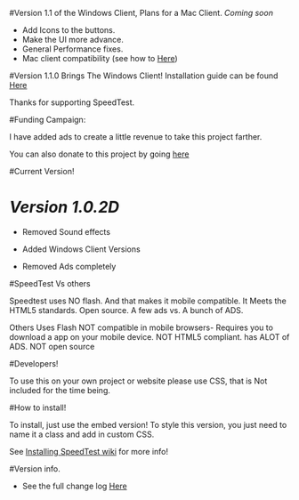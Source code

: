 #Version 1.1 of the Windows Client, Plans for a Mac Client.  *Coming soon*

 - Add Icons to the buttons. 
 - Make the UI more advance. 
 - General Performance fixes. 
 - Mac client compatibility (see how to <a href="https://github.com/jdc20181/SpeedTest/wiki/Mac-Client-Instructions!">Here</a>)
 
 
 
 
#Version 1.1.0 Brings The Windows Client!
Installation guide can be found <a href="https://github.com/jdc20181/SpeedTest/wiki/Downloading-And-Installing-the-Windows-Client">Here</a>

Thanks for supporting SpeedTest. 


#Funding Campaign:

I have added ads to create a little revenue to take this project farther. 

You can also donate to this project by going <a href="http://jdc20181.github.io/SpeedTest/donate.html">here</a>







#Current Version! 

# *Version 1.0.2D*

 - Removed Sound effects 

- Added Windows Client Versions

- Removed Ads completely 





#SpeedTest Vs others

Speedtest uses NO flash. And that makes it mobile compatible. It Meets the HTML5 standards. Open source. A few ads vs. A bunch of ADS.

Others Uses Flash NOT compatible in mobile browsers- Requires you to download a app on your mobile device. NOT HTML5 compliant. has ALOT of ADS. NOT open source



#Developers!

To use this on your own project or website please use CSS, that is Not included for the time being. 

#How to install!

To install, just use the embed version! To style this version, you just need to name it a class and add in custom CSS. 

See <a href="https://github.com/jdc20181/SpeedTest/wiki/Installing-SpeedTest">Installing SpeedTest wiki</a> for more info!


#Version info. 

- See the full change log <a href="https://github.com/jdc20181/SpeedTest/wiki/Change-Log">Here</a>
